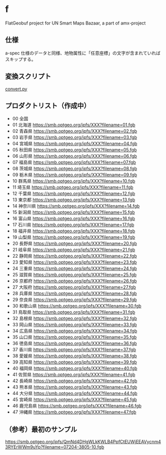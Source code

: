 # f
FlatGeobuf project for UN Smart Maps Bazaar, a part of amx-project

## 仕様
a-spec 仕様のデータと同様、地物属性に「任意座標」の文字が含まれていればスキップする。

## 変換スクリプト
[convert.py](convert.py)

## プロダクトリスト（作成中）
- 00 全国
- 01 北海道 https://smb.optgeo.org/ipfs/XXX?filename=01.fgb
- 02 青森県 https://smb.optgeo.org/ipfs/XXX?filename=02.fgb
- 03 岩手県 https://smb.optgeo.org/ipfs/XXX?filename=03.fgb
- 04 宮城県 https://smb.optgeo.org/ipfs/XXX?filename=04.fgb
- 05 秋田県 https://smb.optgeo.org/ipfs/XXX?filename=05.fgb
- 06 山形県 https://smb.optgeo.org/ipfs/XXX?filename=06.fgb
- 07 福島県 https://smb.optgeo.org/ipfs/XXX?filename=07.fgb
- 08 茨城県 https://smb.optgeo.org/ipfs/XXX?filename=08.fgb
- 09 栃木県 https://smb.optgeo.org/ipfs/XXX?filename=09.fgb
- 10 群馬県 https://smb.optgeo.org/ipfs/XXX?filename=10.fgb
- 11 埼玉県 https://smb.optgeo.org/ipfs/XXX?filename=11.fgb
- 12 千葉県 https://smb.optgeo.org/ipfs/XXX?filename=12.fgb
- 13 東京都 https://smb.optgeo.org/ipfs/XXX?filename=13.fgb
- 14 神奈川県 https://smb.optgeo.org/ipfs/XXX?filename=14.fgb
- 15 新潟県 https://smb.optgeo.org/ipfs/XXX?filename=15.fgb
- 16 富山県 https://smb.optgeo.org/ipfs/XXX?filename=16.fgb
- 17 石川県 https://smb.optgeo.org/ipfs/XXX?filename=17.fgb
- 18 福井県 https://smb.optgeo.org/ipfs/XXX?filename=18.fgb
- 19 山梨県 https://smb.optgeo.org/ipfs/XXX?filename=19.fgb
- 20 長野県 https://smb.optgeo.org/ipfs/XXX?filename=20.fgb
- 21 岐阜県 https://smb.optgeo.org/ipfs/XXX?filename=21.fgb
- 22 静岡県 https://smb.optgeo.org/ipfs/XXX?filename=22.fgb
- 23 愛知県 https://smb.optgeo.org/ipfs/XXX?filename=23.fgb
- 24 三重県 https://smb.optgeo.org/ipfs/XXX?filename=24.fgb
- 25 滋賀県 https://smb.optgeo.org/ipfs/XXX?filename=25.fgb
- 26 京都府 https://smb.optgeo.org/ipfs/XXX?filename=26.fgb
- 27 大阪府 https://smb.optgeo.org/ipfs/XXX?filename=27.fgb
- 28 兵庫県 https://smb.optgeo.org/ipfs/XXX?filename=28.fgb
- 29 奈良県 https://smb.optgeo.org/ipfs/XXX?filename=29.fgb
- 30 和歌山県 https://smb.optgeo.org/ipfs/XXX?filename=30.fgb
- 31 鳥取県 https://smb.optgeo.org/ipfs/XXX?filename=31.fgb
- 32 島根県 https://smb.optgeo.org/ipfs/XXX?filename=32.fgb
- 33 岡山県 https://smb.optgeo.org/ipfs/XXX?filename=33.fgb
- 34 広島県 https://smb.optgeo.org/ipfs/XXX?filename=34.fgb
- 35 山口県 https://smb.optgeo.org/ipfs/XXX?filename=35.fgb
- 36 徳島県 https://smb.optgeo.org/ipfs/XXX?filename=36.fgb
- 37 香川県 https://smb.optgeo.org/ipfs/XXX?filename=37.fgb
- 38 愛媛県 https://smb.optgeo.org/ipfs/XXX?filename=38.fgb
- 39 高知県 https://smb.optgeo.org/ipfs/XXX?filename=39.fgb
- 40 福岡県 https://smb.optgeo.org/ipfs/XXX?filename=40.fgb
- 41 佐賀県 https://smb.optgeo.org/ipfs/XXX?filename=41.fgb
- 42 長崎県 https://smb.optgeo.org/ipfs/XXX?filename=42.fgb
- 43 熊本県 https://smb.optgeo.org/ipfs/XXX?filename=43.fgb
- 44 大分県 https://smb.optgeo.org/ipfs/XXX?filename=44.fgb
- 45 宮崎県 https://smb.optgeo.org/ipfs/XXX?filename=45.fgb
- 46 鹿児島県 https://smb.optgeo.org/ipfs/XXX?filename=46.fgb
- 47 沖縄県 https://smb.optgeo.org/ipfs/XXX?filename=47.fgb

## （参考）最初のサンプル
https://smb.optgeo.org/ipfs/QmNd4DHgWLkKWLB4PpfCtEUWjEEAVycnm43RYErWWm9uYp?filename=07204-3805-10.fgb

